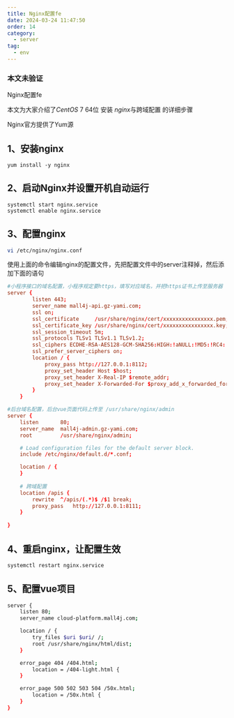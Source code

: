```yaml
---
title: Nginx配置fe
date: 2024-03-24 11:47:50
order: 14
category:
  - server
tag:
  - env
---
```


### 本文未验证

Nginx配置fe


本文为大家介绍了*CentOS* 7 64位 安装 *nginx*与跨域配置 的详细步骤

Nginx官方提供了Yum源

## 1、安装nginx

```shell
yum install -y nginx
```

## 2、启动Nginx并设置开机自动运行

```shell
systemctl start nginx.service
systemctl enable nginx.service
```



## 3、配置nginx

```bash
vi /etc/nginx/nginx.conf
```

使用上面的命令编辑nginx的配置文件，先把配置文件中的server注释掉，然后添加下面的语句

```conf
#小程序接口的域名配置，小程序规定要https，填写对应域名，并把https证书上传至服务器
server {
        listen 443;
        server_name mall4j-api.gz-yami.com;
        ssl on;
        ssl_certificate     /usr/share/nginx/cert/xxxxxxxxxxxxxxxx.pem;
		ssl_certificate_key /usr/share/nginx/cert/xxxxxxxxxxxxxxxx.key;
        ssl_session_timeout 5m;
        ssl_protocols TLSv1 TLSv1.1 TLSv1.2;
        ssl_ciphers ECDHE-RSA-AES128-GCM-SHA256:HIGH:!aNULL:!MD5:!RC4:!DHE;
        ssl_prefer_server_ciphers on;
        location / {
            proxy_pass http://127.0.0.1:8112;
			proxy_set_header Host $host;
			proxy_set_header X-Real-IP $remote_addr;
			proxy_set_header X-Forwarded-For $proxy_add_x_forwarded_for;
        }
    }

#后台域名配置，后台vue页面代码上传至 /usr/share/nginx/admin
server {
    listen       80;
	server_name  mall4j-admin.gz-yami.com;
    root         /usr/share/nginx/admin;

    # Load configuration files for the default server block.
    include /etc/nginx/default.d/*.conf;

    location / {
    }
        
	# 跨域配置
	location /apis {
		rewrite  ^/apis/(.*)$ /$1 break;
		proxy_pass   http://127.0.0.1:8111;
    }
        
}
```



## 4、重启nginx，让配置生效

```bash
systemctl restart nginx.service
```

## 5、配置vue项目
```bash
server {
    listen 80;
    server_name cloud-platform.mall4j.com;

    location / {
        try_files $uri $uri/ /;
        root /usr/share/nginx/html/dist;
    }

    error_page 404 /404.html;
        location = /404-light.html {
    }

    error_page 500 502 503 504 /50x.html;
        location = /50x.html {
    }
}
```
